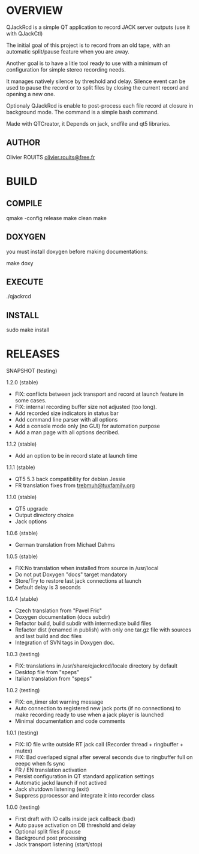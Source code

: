 # OVERVIEW

QJackRcd is a simple QT application to record JACK server outputs (use it with QJackCtl)

The initial goal of this project is to record from an old tape,
with an automatic split/pause feature when you are away.

Another goal is to have a litle tool ready to use with a minimum of configuration for simple stereo recording needs.

It manages natively silence by threshold and delay.
Silence event can be used to pause the record or to split files by closing the current record and opening a new one.

Optionaly QJackRcd is enable to post-process each file record at closure in background mode.
The command is a simple bash command.

Made with QTCreator, it Depends on jack, sndfile and qt5 libraries.

## AUTHOR

Olivier ROUITS <olivier.rouits@free.fr>

# BUILD

## COMPILE

qmake -config release
make clean
make

## DOXYGEN

you must install doxygen before making documentations:

make doxy

## EXECUTE

./qjackrcd


## INSTALL

sudo make install

# RELEASES

SNAPSHOT (testing)

1.2.0 (stable)
- FIX: conflicts between jack transport and record at launch feature in some cases.
- FIX: internal recording buffer size not adjusted (too long).
- Add recorded size indicators in status bar
- Add command line parser with all options
- Add a console mode only (no GUI) for automation purpose
- Add a man page with all options decribed.

1.1.2 (stable)
- Add an option to be in record state at launch time

1.1.1 (stable)
- QT5 5.3 back compatibility for debian Jessie
- FR translation fixes from trebmuh@tuxfamily.org

1.1.0 (stable)
- QT5 upgrade
- Output directory choice
- Jack options

1.0.6 (stable)
- German translation from Michael Dahms

1.0.5 (stable)
- FIX:No translation when installed from source in /usr/local
- Do not put Doxygen "docs" target mandatory
- Store/Try to restore last jack connections at launch
- Default delay is 3 seconds

1.0.4 (stable)
- Czech translation from "Pavel Fric"
- Doxygen documentation (docs subdir)
- Refactor build, build subdir with intermediate build files
- Refactor dist (renamed in publish) with only one tar.gz file with sources and last build and doc files
- Integration of SVN tags in Doxygen doc.

1.0.3 (testing)
- FIX: translations in /usr/share/qjackrcd/locale directory by default
- Desktop file from "speps"
- Italian translation from "speps"

1.0.2 (testing)
- FIX: on_timer slot warning message
- Auto connection to registered new jack ports (if no connections) to make recording ready to use when a jack player is launched
- Minimal documentation and code comments

1.0.1 (testing)
- FIX: IO file write outside RT jack call (Recorder thread + ringbuffer + mutex)
- FIX: Bad overlaped signal after several seconds due to ringbuffer full on eeepc when fs sync
- FR / EN translation activation
- Persist configuration in QT standard application settings
- Automatic jackd launch if not actived
- Jack shutdown listening (exit)
- Suppress pprocessor and integrate it into recorder class

1.0.0 (testing)
- First draft with IO calls inside jack callback (bad)
- Auto pause activation on DB threshold and delay
- Optional split files if pause
- Background post processing
- Jack transport listening (start/stop)
